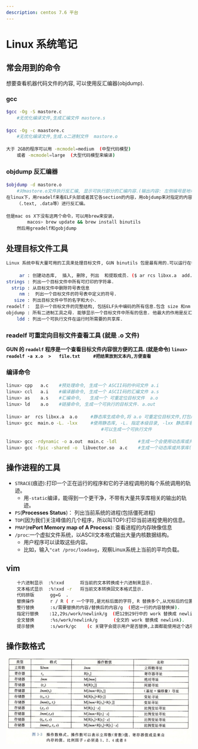 ```yaml
---
description: centos 7.6 平台
---
```


# Linux 系统笔记

## 常会用到的命令

想要查看机器代码文件的内容, 可以使用反汇编器\(objdump\).

### gcc

```bash
$gcc -Og -S mastore.c
    #无优化编译文件,生成汇编文件 mastore.s
 
$gcc -Og -c maastore.c
    #无优化编译文件,生成.o二进制文件  mastore.o

大于 2GB的程序可以用 -mcmodel=medium  (中型代码模型)
    或者 -mcmodel=large  (大型代码模型来编译)
```

### objdump    反汇编器

```bash
$objdump -d mastore.o
    #对mastore.o文件执行反汇编, 显示可执行部分的汇编内容.(输出内容: 左侧编号是地址,右侧是汇编)
在linux下，用readelf来看ELF头部或者其它各section的内容，用objdump来对指定的内容
    （.text, .data等）进行反汇编。

但是mac os X下没有这两个命令，可以用brew来安装，
        macos> brew update && brew install binutils
    然后用greadelf和gobjdump 
```

## 处理目标文件工具

```bash
Linux 系统中有大量可用的工具来处理目标文件, GUN binutils 包是最有用的.可以运行在每个linux 平台上

     ar : 创建动态库,  插入, 删除, 列出  和提取成员. ($ ar rcs libxx.a  add.o sub.o )
strings : 列出一个目标文件中所有可打印的字符串.
  strip : 从目标文件中删除符号表信息
     nm :  列出一个目标文件的符号表中定义的符号.
   size : 列出目标文件中节的名字和大小.
readelf :  显示一个目标文件的完整结构, 包括ELF头中编码的所有信息.包含 size 和nm 的功能.
objdump : 所有二进制工具之母. 能够显示一个目标文件中所有的信息. 他最大的作用是反汇编 .text节中的二进制指令.
    ldd : 列出一个可执行文件在运行时所需要的共享库.
```

### **readelf  可重定向目标文件查看工具   \(就是 .o 文件\)**

**GUN  的 `readelf` 程序是一个查看目标文件内容很方便的工具. \(就是命令\)     `linux> readelf -a x.o  >   file.txt     #把结果放到文本内,方便查看`**

### 编译命令

```bash
linux> cpp   a.c    #预处理命令, 生成一个 ASCII码的中间文件 a.i                                    
linux> ccl   a.i    #编译器命令, 生成一个 ASCII码的汇编文件 a.s
linux> as    a.s    #汇编命令,   生成一个 可重定位目标文件  a.o
linux> ld    a.o    #链接命令, 生成一个可执行的目标文件. a.out

linux> ar  rcs libxx.a  a.o     #静态库生成命令,将 a.o 可重定位目标文件,打包成.a 静态库文件
linux> gcc  main.o -L. -lxx     #使用静态库, -L. 指定本级目录, -lxx 静态库名简写(libxx.a)
                                    #可以生成一个可执行文件

linux> gcc -rdynamic -o a.out  main.c -ldl        #生成一个会使用动态库或共享库的执行文件
linux> gcc -fpic -shared -o  libvector.so  a.c    #生成一个动态库或共享库( -fpic 表示位置无关代码)

```

## 操作进程的工具

* `STRACE`\(痕迹\):打印一个正在运行的程序和它的子进程调用的每个系统调用的轨迹。
  * 用`-static`编译，能得到一个更干净，不带有大量共享库相关的输出的轨迹。
* `PS`\(**Processes Status**\)： 列出当前系统的进程\(包括僵死进程\)
* `TOP`\(因为我们关注峰值的几个程序，所以叫TOP\):打印当前进程使用的信息。
* `PMAP`\(**rePort Memory map of A Process**\): 查看进程的内存映像信息
* `/proc`:一个虚拟文件系统，以ASCII文本格式输出大量内核数据结构。
  * 用户程序可以读取这些内容。
  * 比如，输入`"cat /proc/loadavg`，观察Linux系统上当前的平均负载。

## vim

```bash
    十六进制显示  :%!xxd      将当前的文本转换成十六进制来显示.
    文本格式显示  :%!xxd -r   将当前文本转换回文本格式显示.
    代码排版      gg=G  .
    替换操作      r / R ( r 一个字符,是光标后面的字符, R 替换多个,从光标后的位置向后替换).
    整行替换      :s/需要替换的内容/替换后的内容/g  (把这一行的内容替换掉).
    指定行替换    :12,29s/work/newlink/g  (把12到29行中的 work 替换成 newlink).
    全文替换      :%s/work/newlink/g      (全文的 work 替换成 newlink).
    提示替换      :s/work/gc    (c 关键字会提示用户是否替换,上面都能使用这个选项).
```

## 操作数格式

![&#x64CD;&#x4F5C;&#x6570;&#x683C;&#x5F0F;](.gitbook/assets/ping-mu-kuai-zhao-20190805-14.29.03.png)

